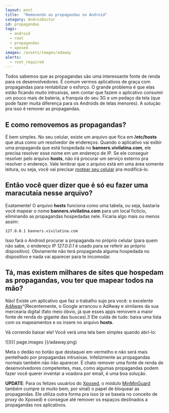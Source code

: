 ```yaml
---
layout: post
title:  "Removendo as propagandas no Android"
category: AndroiDoctor
id: propagandas
tags:
  - android
  - root
  - propagandas
  - xposed
images: /assets/images/adaway
alerts:
  - root_required
---
```


Todos sabemos que as propagandas são uma interessante fonte de renda para os desenvolvedores. É
comum vermos aplicativos de graça com propagandas para rentabilizar o esforço. O grande problema é
que elas estão ficando muito intrusivas, sem contar que fazem o aplicativo consumir um pouco mais de
bateria, a franquia do seu 3G e um pedaço da tela (que pode fazer muita diferença para os Androids
de telas menores). A solução pra isso é remover as propagandas.

## E como removemos as propagandas?

É bem simples. No seu celular, existe um arquivo que fica em **/etc/hosts** que atua como um
resolvedor de endereços. Quando o aplicativo vai exibir uma propaganda que está hospedada no
**banners.vivilatina.com**, ele precisa resolver esse nome em um endereço de IP. Se ele conseguir
resolver pelo arquivo **hosts**, não irá procurar um serviço externo pra resolver o endereço. Vale
lembrar que o arquivo está em uma área somente leitura, ou seja, você vai precisar
[rootear seu celular][post-root] pra modificá-lo.

## Então você quer dizer que é só eu fazer uma maracutaia nesse arquivo?

Exatamente! O arquivo **hosts** funciona como uma tabela, ou seja, bastaria você mapear o nome
**banners.vivilatina.com** para um local fictício, eliminando as propagandas hospedadas nele.
Ficaria algo mais ou menos assim:

    127.0.0.1 banners.vivilatina.com

Isso fará o Android procurar a propaganda no próprio celular (para quem não sabe, o endereço IP
*127.0.0.1* é usado para se referir ao próprio dispositivo). Obviamente não terá propaganda alguma
hospedada no dispositivo e nada vai aparecer para te incomodar.

## Tá, mas existem milhares de sites que hospedam as propagandas, vou ter que mapear todos na mão?

Não! Existe um aplicativo que faz o trabalho sujo pra você: o excelente [AdAway][]^[Recentemente, o
Google arrancou o AdAway e similares da sua mercearia digital (fato meio óbvio, já que esses apps
removem a maior fonte de renda do gigante das buscas).]! Ele cuida de tudo: baixa uma lista com os
mapeamentos e os insere no arquivo **hosts**.

Vá correndo baixar ele! Você verá uma tela bem simples quando abrí-lo:

![]({{ page.images }}/adaway.png)

Meta o dedão no botão que destaquei em vermelho e não será mais pentelhado por propagandas
intrusivas. Infelizmente as propagandas normais também não irão aparecer. É chato remover uma fonte
de renda de desenvolvedores competentes, mas, como algumas propagandas podem fazer você querer
inventar a voadora por email, é uma boa solução.

**UPDATE**: Para os felizes usuários do [Xposed][post-xposed], o módulo [MinMinGuard][] também cumpre (e muito bem, por sinal) o papel de bloquear as propagandas. Ele utiliza outra forma pra isso (e se baseia no conceito de *proxy* do Xposed) e consegue até remover os espaços destinados a propagandas nos aplicativos.

[MinMinGuard]: <{% xposed_module tw.fatminmin.xposed.minminguard %}>
[post-xposed]: <{% post xposed %}>
[post-root]: <{% post root %}>
[adaway]: <{% f_droid org.adaway %}>
